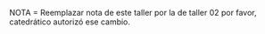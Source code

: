 NOTA = Reemplazar nota de este taller por la de taller 02 por favor, catedrático autorizó ese cambio.
